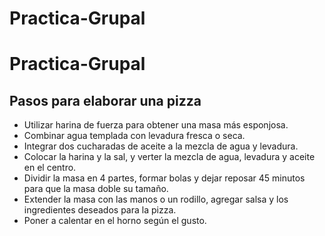 # Practica-Grupal
# Practica-Grupal

## Pasos para elaborar una pizza

- Utilizar harina de fuerza para obtener una masa más esponjosa.
- Combinar agua templada con levadura fresca o seca.
- Integrar dos cucharadas de aceite a la mezcla de agua y levadura.
- Colocar la harina y la sal, y verter la mezcla de agua, levadura y aceite en el centro.
- Dividir la masa en 4 partes, formar bolas y dejar reposar 45 minutos para que la masa doble su tamaño.
- Extender la masa con las manos o un rodillo, agregar salsa y los ingredientes deseados para la pizza.
- Poner a calentar en el horno según el gusto.